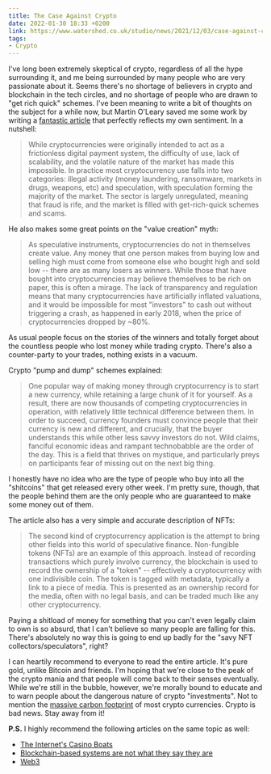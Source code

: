 ```yaml
---
title: The Case Against Crypto
date: 2022-01-30 18:33 +0200
link: https://www.watershed.co.uk/studio/news/2021/12/03/case-against-crypto
tags:
- Crypto
---
```


I've long been extremely skeptical of crypto, regardless of all the hype surrounding it, and me
being surrounded by many people who are very passionate about it. Seems there's no shortage of
believers in crypto and blockchain in the tech circles, and no shortage of people who are drawn to
"get rich quick" schemes. I've been meaning to write a bit of thoughts on the subject for a while now,
but Martin O'Leary saved me some work by writing a [fantastic article](https://www.watershed.co.uk/studio/news/2021/12/03/case-against-crypto)
that perfectly reflects my own sentiment. In a nutshell:

> While cryptocurrencies were originally intended to act as a frictionless digital payment system, the difficulty of use, lack of scalability, and the volatile nature of the market has made this impossible. In practice most cryptocurrency use falls into two categories: illegal activity (money laundering, ransomware, markets in drugs, weapons, etc) and speculation, with speculation forming the majority of the market. The sector is largely unregulated, meaning that fraud is rife, and the market is filled with get-rich-quick schemes and scams.

He also makes some great points on the "value creation" myth:

> As speculative instruments, cryptocurrencies do not in themselves create value. Any money that one person makes from buying low and selling high must come from someone else who bought high and sold low -- there are as many losers as winners. While those that have bought into cryptocurrencies may believe themselves to be rich on paper, this is often a mirage. The lack of transparency and regulation means that many cryptocurrencies have artificially inflated valuations, and it would be impossible for most "investors" to cash out without triggering a crash, as happened in early 2018, when the price of cryptocurrencies dropped by ~80%.

As usual people focus on the stories of the winners and totally forget about the countless people who lost money while trading crypto. There's also a counter-party to your trades, nothing exists in a vacuum.

Crypto "pump and dump" schemes explained:

> One popular way of making money through cryptocurrency is to start a new currency, while retaining a large chunk of it for yourself. As a result, there are now thousands of competing cryptocurrencies in operation, with relatively little technical difference between them. In order to succeed, currency founders must convince people that their currency is new and different, and crucially, that the buyer understands this while other less savvy investors do not. Wild claims, fanciful economic ideas and rampant technobabble are the order of the day. This is a field that thrives on mystique, and particularly preys on participants fear of missing out on the next big thing.

I honestly have no idea who are the type of people who buy into all the "shitcoins" that get released every other week. I'm pretty sure, though, that the people behind them are the only people who are guaranteed to make some money out of them.

The article also has a very simple and accurate description of NFTs:

> The second kind of cryptocurrency application is the attempt to bring other fields into this world of speculative finance. Non-fungible tokens (NFTs) are an example of this approach. Instead of recording transactions which purely involve currency, the blockchain is used to record the ownership of a "token" -- effectively a cryptocurrency with one indivisible coin. The token is tagged with metadata, typically a link to a piece of media. This is presented as an ownership record for the media, often with no legal basis, and can be traded much like any other cryptocurrency.

Paying a shitload of money for something that you can't even legally claim to own is so absurd, that I can't believe so many people are falling for this. There's absolutely no way this is going to end up badly for the "savy NFT collectors/speculators", right?

I can heartily recommend to everyone to read the entire article. It's pure gold, unlike Bitcoin and friends. I'm hoping that we're close to the peak of the crypto mania and that people will come back to their senses eventually. While we're still in the bubble, however, we're morally bound to educate and to warn people about the dangerous nature of crypto "investments". Not to mention the [massive carbon footprint](https://ccaf.io/cbeci/index/comparisons) of most crypto currencies. Crypto is bad news. Stay away from it!

**P.S.** I highly recommend the following articles on the same topic as well:

- [The Internet's Casino Boats](https://www.stephendiehl.com/blog/casino-boats.html)
- [Blockchain-based systems are not what they say they are](https://blog.mollywhite.net/blockchains-are-not-what-they-say/)
- [Web3](https://www.profgalloway.com/web3/)
